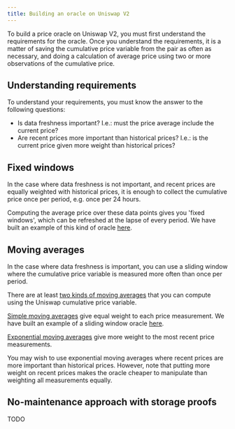 ```yaml
---
title: Building an oracle on Uniswap V2
---
```


To build a price oracle on Uniswap V2, you must first understand the 
requirements for the oracle. Once you understand the requirements,
it is a matter of saving the cumulative price variable from the pair 
as often as necessary, and doing a calculation of average price
using two or more observations of the cumulative price.

## Understanding requirements

To understand your requirements, you must know the answer to the 
following questions:

- Is data freshness important? 
I.e.: must the price average include the current price?
- Are recent prices more important than historical prices? 
I.e.: is the current price given more weight than historical prices?

## Fixed windows

In the case where data freshness is not important, and recent prices are
equally weighted with historical prices, it is enough to 
collect the cumulative price once per period, e.g. once per 24 hours.

Computing the average price over these data points gives you 'fixed windows',
which can be refreshed at the lapse of every period. We have built
an example of this kind of oracle 
[here](https://github.com/Uniswap/uniswap-v2-periphery/blob/master/contracts/examples/ExampleOracleSimple.sol).

## Moving averages

In the case where data freshness is important, you can use a sliding
window where the cumulative price variable is measured more often 
than once per period.

There are at least
[two kinds of moving averages](https://www.investopedia.com/terms/m/movingaverage.asp#types-of-moving-averages) 
that you can compute using the Uniswap cumulative price variable.

[Simple moving averages](https://www.investopedia.com/terms/s/sma.asp) 
give equal weight to each price measurement. We have built
an example of a sliding window oracle 
[here](https://github.com/Uniswap/uniswap-v2-periphery/blob/master/contracts/examples/ExampleSlidingWindowOracle.sol).

[Exponential moving averages](https://www.investopedia.com/terms/e/ema.asp) 
give more weight to the most recent price measurements.

You may wish to use exponential moving averages where recent prices
are more important than historical prices. However, note that
putting more weight on recent prices makes the oracle cheaper to manipulate
than weighting all measurements equally.

## No-maintenance approach with storage proofs

TODO